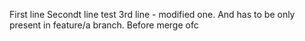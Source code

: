 First line
Secondt line test
3rd line - modified one. And has to be only present in feature/a branch. Before merge ofc
